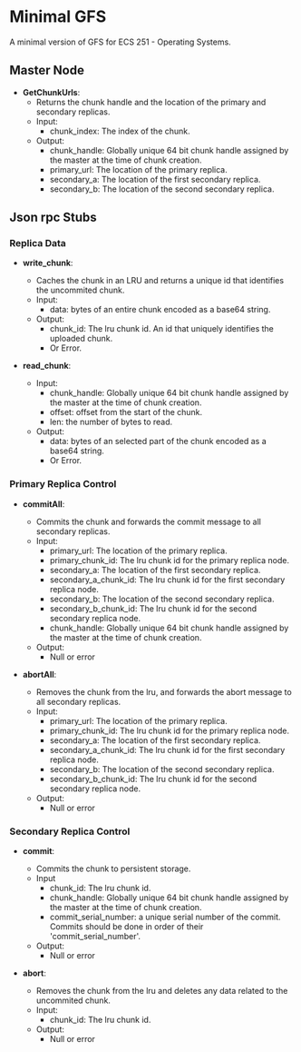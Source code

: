 # Minimal GFS
A minimal version of GFS for ECS 251 - Operating Systems.

## Master Node

- **GetChunkUrls**:
  - Returns the chunk handle and the location of the primary and secondary replicas.
  - Input:
    - chunk_index: The index of the chunk.
  - Output:
    - chunk_handle: Globally unique 64 bit chunk handle assigned by the master at the time of chunk creation.
    - primary_url: The location of the primary replica.
    - secondary_a: The location of the first secondary replica.
    - secondary_b: The location of the second secondary replica.

## Json rpc Stubs

### Replica Data
  
- **write_chunk**:
  - Caches the chunk in an LRU and returns a unique id that identifies the uncommited chunk.
  - Input:
    - data: bytes of an entire chunk encoded as a base64 string.
  - Output:
    - chunk_id: The lru chunk id. An id that uniquely identifies the uploaded chunk.
    - Or Error.

- **read_chunk**:
  - Input:
    - chunk_handle: Globally unique 64 bit chunk handle assigned by the master at the time of chunk creation.
    - offset: offset from the start of the chunk.
    - len: the number of bytes to read.
  - Output:
    - data: bytes of an selected part of the chunk encoded as a base64 string.
    - Or Error.


### Primary Replica Control

- **commitAll**:
  - Commits the chunk and forwards the commit message to all secondary replicas.
  - Input:
    - primary_url: The location of the primary replica.
    - primary_chunk_id: The lru chunk id for the primary replica node.
    - secondary_a: The location of the first secondary replica.
    - secondary_a_chunk_id: The lru chunk id for the first secondary replica node.
    - secondary_b: The location of the second secondary replica.
    - secondary_b_chunk_id: The lru chunk id for the second secondary replica node.
    - chunk_handle: Globally unique 64 bit chunk handle assigned by the master at the time of chunk creation.
  - Output:
    - Null or error

- **abortAll**:
  - Removes the chunk from the lru, and forwards the abort message to all secondary replicas.
  - Input:
    - primary_url: The location of the primary replica.
    - primary_chunk_id: The lru chunk id for the primary replica node.
    - secondary_a: The location of the first secondary replica.
    - secondary_a_chunk_id: The lru chunk id for the first secondary replica node.
    - secondary_b: The location of the second secondary replica.
    - secondary_b_chunk_id: The lru chunk id for the second secondary replica node.
  - Output:
    - Null or error

### Secondary Replica Control
  
- **commit**:
  - Commits the chunk to persistent storage.
  - Input
    - chunk_id: The lru chunk id.
    - chunk_handle: Globally unique 64 bit chunk handle assigned by the master at the time of chunk creation.
    - commit_serial_number: a unique serial number of the commit. Commits should be done in order of their 'commit_serial_number'.
  - Output:
    - Null or error

- **abort**:
  - Removes the chunk from the lru and deletes any data related to the uncommited chunk.
  - Input:
    - chunk_id: The lru chunk id.
  - Output:
    - Null or error
